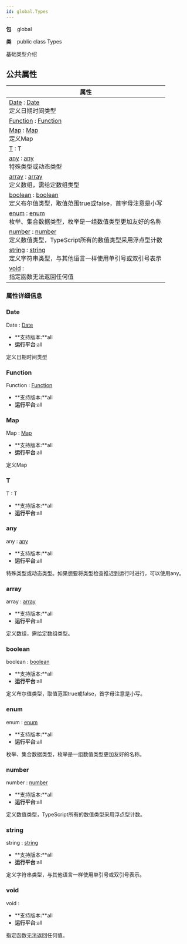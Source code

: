 ```yaml
---
id: global.Types
---
```

**包** &nbsp;&nbsp; global
**类**  &nbsp;&nbsp; public class Types
基础类型介绍
## 公共属性
属性  |
---- | 
[Date](#date) : [Date](global.Types#date)<br/>定义日期时间类型|
[Function](#function) : [Function](global.Types#function)<br/>|
[Map](#map) : [Map](global.Types#map)<br/>定义Map|
[T](#t) : T<br/>|
[any](#any) : [any](global.Types#any)<br/>特殊类型或动态类型|
[array](#array) : [array](global.Types#array)<br/>定义数组，需给定数组类型|
[boolean](#boolean) : [boolean](global.Types#boolean)<br/>定义布尔值类型，取值范围true或false，首字母注意是小写|
[enum](#enum) : [enum](global.Types#enum)<br/>枚举、集合数据类型，枚举是一组数值类型更加友好的名称|
[number](#number) : [number](global.Types#number)<br/>定义数值类型，TypeScript所有的数值类型采用浮点型计数|
[string](#string) : [string](global.Types#string)<br/>定义字符串类型，与其他语言一样使用单引号或双引号表示|
[void](#void) : <br/>指定函数无法返回任何值|
### 属性详细信息
### Date
Date : [Date](global.Types#date)
* **支持版本:**all
* **运行平台**:all

定义日期时间类型
### Function
Function : [Function](global.Types#function)
* **支持版本:**all
* **运行平台**:all


### Map
Map : [Map](global.Types#map)
* **支持版本:**all
* **运行平台**:all

定义Map
### T
T : T
* **支持版本:**all
* **运行平台**:all


### any
any : [any](global.Types#any)
* **支持版本:**all
* **运行平台**:all

特殊类型或动态类型。如果想要将类型检查推迟到运行时进行，可以使用any。
### array
array : [array](global.Types#array)
* **支持版本:**all
* **运行平台**:all

定义数组，需给定数组类型。
### boolean
boolean : [boolean](global.Types#boolean)
* **支持版本:**all
* **运行平台**:all

定义布尔值类型，取值范围true或false，首字母注意是小写。
### enum
enum : [enum](global.Types#enum)
* **支持版本:**all
* **运行平台**:all

枚举、集合数据类型，枚举是一组数值类型更加友好的名称。
### number
number : [number](global.Types#number)
* **支持版本:**all
* **运行平台**:all

定义数值类型，TypeScript所有的数值类型采用浮点型计数。
### string
string : [string](global.Types#string)
* **支持版本:**all
* **运行平台**:all

定义字符串类型，与其他语言一样使用单引号或双引号表示。
### void
void : 
* **支持版本:**all
* **运行平台**:all

指定函数无法返回任何值。
